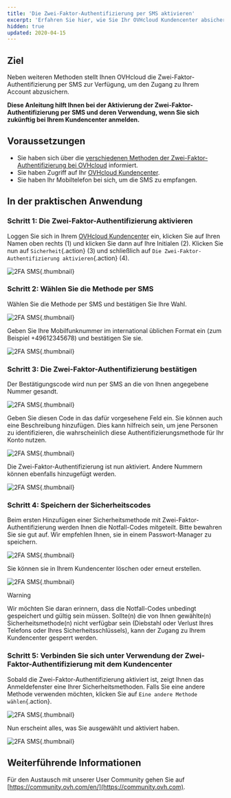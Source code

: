 ```yaml
---
title: 'Die Zwei-Faktor-Authentifizierung per SMS aktivieren'
excerpt: 'Erfahren Sie hier, wie Sie Ihr OVHcloud Kundencenter absichern können, indem Sie die Zwei-Faktor-Authentifizierung per SMS aktivieren'
hidden: true
updated: 2020-04-15
---
```


## Ziel

Neben weiteren Methoden stellt Ihnen OVHcloud die Zwei-Faktor-Authentifizierung per SMS zur Verfügung, um den Zugang zu Ihrem Account abzusichern.

**Diese Anleitung hilft Ihnen bei der Aktivierung der Zwei-Faktor-Authentifizierung per SMS und deren Verwendung, wenn Sie sich zukünftig bei Ihrem Kundencenter anmelden.**

## Voraussetzungen

- Sie haben sich über die [verschiedenen Methoden der Zwei-Faktor-Authentifizierung bei OVHcloud](/pages/account_and_service_management/account_information/secure-ovhcloud-account-with-2fa) informiert.
- Sie haben Zugriff auf Ihr [OVHcloud Kundencenter](https://www.ovh.com/auth/?action=gotomanager&from=https://www.ovh.de/&ovhSubsidiary=de).
- Sie haben Ihr Mobiltelefon bei sich, um die SMS zu empfangen.

## In der praktischen Anwendung

### Schritt 1: Die Zwei-Faktor-Authentifizierung aktivieren

Loggen Sie sich in Ihrem [OVHcloud Kundencenter](https://www.ovh.com/auth/?action=gotomanager&from=https://www.ovh.de/&ovhSubsidiary=de) ein, klicken Sie auf Ihren Namen oben rechts (1) und klicken Sie dann auf Ihre Initialen (2). Klicken Sie nun auf `Sicherheit`{.action} (3) und schließlich auf `Die Zwei-Faktor-Authentifizierung aktivieren`{.action} (4).

![2FA SMS](images/hub2FA.png){.thumbnail}

### Schritt 2: Wählen Sie die Methode per SMS

Wählen Sie die Methode per SMS und bestätigen Sie Ihre Wahl.

![2FA SMS](images/2fasms1edit.png){.thumbnail}

Geben Sie Ihre Mobilfunknummer im international üblichen Format ein (zum Beispiel +49612345678) und bestätigen Sie sie.

![2FA SMS](images/2fasms2.png){.thumbnail}

### Schritt 3: Die Zwei-Faktor-Authentifizierung bestätigen

Der Bestätigungscode wird nun per SMS an die von Ihnen angegebene Nummer gesandt.

![2FA SMS](images/2fasms3edit.png){.thumbnail}

Geben Sie diesen Code in das dafür vorgesehene Feld ein. Sie können auch eine Beschreibung hinzufügen. Dies kann hilfreich sein, um jene Personen zu identifizieren, die wahrscheinlich diese Authentifizierungsmethode für Ihr Konto nutzen. 

![2FA SMS](images/2fasms4edit.png){.thumbnail}

Die Zwei-Faktor-Authentifizierung ist nun aktiviert. Andere Nummern können ebenfalls hinzugefügt werden.

![2FA SMS](images/2fasms5.png){.thumbnail}

### Schritt 4: Speichern der Sicherheitscodes

Beim ersten Hinzufügen einer Sicherheitsmethode mit Zwei-Faktor-Authentifizierung werden Ihnen die Notfall-Codes mitgeteilt. Bitte bewahren Sie sie gut auf. Wir empfehlen Ihnen, sie in einem Passwort-Manager zu speichern.

![2FA SMS](images/2facodes.png){.thumbnail}

Sie können sie in Ihrem Kundencenter löschen oder erneut erstellen.

![2FA SMS](images/2facodesaction.png){.thumbnail}

> [!warning]
>
> Wir möchten Sie daran erinnern, dass die Notfall-Codes unbedingt gespeichert und gültig sein müssen. Sollte(n) die von Ihnen gewählte(n) Sicherheitsmethode(n) nicht verfügbar sein (Diebstahl oder Verlust Ihres Telefons oder Ihres Sicherheitsschlüssels), kann der Zugang zu Ihrem Kundencenter gesperrt werden.
> 
> 

### Schritt 5: Verbinden Sie sich unter Verwendung der Zwei-Faktor-Authentifizierung mit dem Kundencenter

Sobald die Zwei-Faktor-Authentifizierung aktiviert ist, zeigt Ihnen das Anmeldefenster eine Ihrer Sicherheitsmethoden. Falls Sie eine andere Methode verwenden möchten, klicken Sie auf `Eine andere Methode wählen`{.action}.

![2FA SMS](images/2fasmsloginedit.png){.thumbnail}

Nun erscheint alles, was Sie ausgewählt und aktiviert haben.

![2FA SMS](images/2faloginchoice.png){.thumbnail}

## Weiterführende Informationen

Für den Austausch mit unserer User Community gehen Sie auf [https://community.ovh.com/en/](https://community.ovh.com).